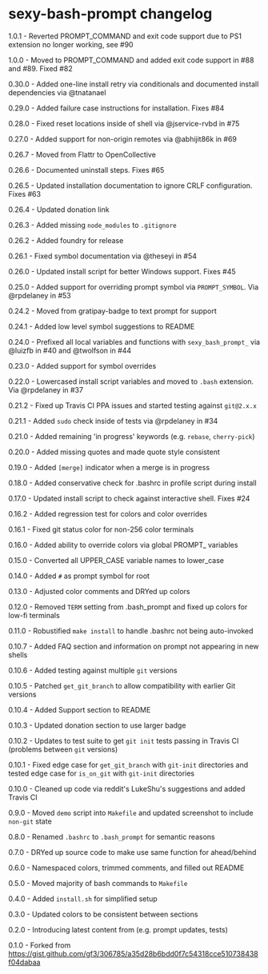 # sexy-bash-prompt changelog
1.0.1 - Reverted PROMPT_COMMAND and exit code support due to PS1 extension no longer working, see #90

1.0.0 - Moved to PROMPT_COMMAND and added exit code support in #88 and #89. Fixed #82

0.30.0 - Added one-line install retry via conditionals and documented install dependencies via @tnatanael

0.29.0 - Added failure case instructions for installation. Fixes #84

0.28.0 - Fixed reset locations inside of shell via @jservice-rvbd in #75

0.27.0 - Added support for non-origin remotes via @abhijit86k in #69

0.26.7 - Moved from Flattr to OpenCollective

0.26.6 - Documented uninstall steps. Fixes #65

0.26.5 - Updated installation documentation to ignore CRLF configuration. Fixes #63

0.26.4 - Updated donation link

0.26.3 - Added missing `node_modules` to `.gitignore`

0.26.2 - Added foundry for release

0.26.1 - Fixed symbol documentation via @theseyi in #54

0.26.0 - Updated install script for better Windows support. Fixes #45

0.25.0 - Added support for overriding prompt symbol via `PROMPT_SYMBOL`. Via @rpdelaney in #53

0.24.2 - Moved from gratipay-badge to text prompt for support

0.24.1 - Added low level symbol suggestions to README

0.24.0 - Prefixed all local variables and functions with `sexy_bash_prompt_` via @luizfb in #40 and @twolfson in #44

0.23.0 - Added support for symbol overrides

0.22.0 - Lowercased install script variables and moved to `.bash` extension. Via @rpdelaney in #37

0.21.2 - Fixed up Travis CI PPA issues and started testing against `git@2.x.x`

0.21.1 - Added `sudo` check inside of tests via @rpdelaney in #34

0.21.0 - Added remaining 'in progress' keywords (e.g. `rebase`, `cherry-pick`)

0.20.0 - Added missing quotes and made quote style consistent

0.19.0 - Added `[merge]` indicator when a merge is in progress

0.18.0 - Added conservative check for .bashrc in profile script during install

0.17.0 - Updated install script to check against interactive shell. Fixes #24

0.16.2 - Added regression test for colors and color overrides

0.16.1 - Fixed git status color for non-256 color terminals

0.16.0 - Added ability to override colors via global PROMPT_ variables

0.15.0 - Converted all UPPER_CASE variable names to lower_case

0.14.0 - Added `#` as prompt symbol for root

0.13.0 - Adjusted color comments and DRYed up colors

0.12.0 - Removed `TERM` setting from .bash_prompt and fixed up colors for low-fi terminals

0.11.0 - Robustified `make install` to handle .bashrc not being auto-invoked

0.10.7 - Added FAQ section and information on prompt not appearing in new shells

0.10.6 - Added testing against multiple `git` versions

0.10.5 - Patched `get_git_branch` to allow compatibility with earlier Git versions

0.10.4 - Added Support section to README

0.10.3 - Updated donation section to use larger badge

0.10.2 - Updates to test suite to get `git init` tests passing in Travis CI (problems between `git` versions)

0.10.1 - Fixed edge case for `get_git_branch` with `git-init` directories and tested edge case for `is_on_git` with `git-init` directories

0.10.0 - Cleaned up code via reddit's LukeShu's suggestions and added Travis CI

0.9.0 - Moved `demo` script into `Makefile` and updated screenshot to include `non-git` state

0.8.0 - Renamed `.bashrc` to `.bash_prompt` for semantic reasons

0.7.0 - DRYed up source code to make use same function for ahead/behind

0.6.0 - Namespaced colors, trimmed comments, and filled out README

0.5.0 - Moved majority of bash commands to `Makefile`

0.4.0 - Added `install.sh` for simplified setup

0.3.0 - Updated colors to be consistent between sections

0.2.0 - Introducing latest content from (e.g. prompt updates, tests)

0.1.0 - Forked from https://gist.github.com/gf3/306785/a35d28b6bdd0f7c54318cce510738438f04dabaa

